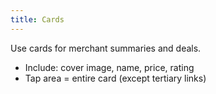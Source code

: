 ```yaml
---
title: Cards
---
```

Use cards for merchant summaries and deals.

- Include: cover image, name, price, rating
- Tap area = entire card (except tertiary links)
